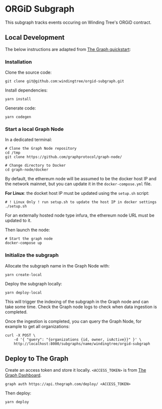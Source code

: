 # ORGiD Subgraph

This subgraph tracks events occuring on Winding Tree's ORGiD contract.

## Local Development

The below instructions are adapted from [The Graph quickstart](https://thegraph.com/docs/quick-start#local-development):

### Installation

Clone the source code:

```shell
git clone git@github.com:windingtree/orgid-subgraph.git
```

Install dependencies:

```shell
yarn install
```

Generate code:

```shell
yarn codegen
```

### Start a local Graph Node

In a dedicated terminal:

```shell
# Clone the Graph Node repository
cd /tmp
git clone https://github.com/graphprotocol/graph-node/

# Change directory to Docker
cd graph-node/docker
```

By default, the ethereum node will be assumed to be the docker host IP and the network mainnet, but you can update it in the `docker-compose.yml` file.

__For Linux__: the docket host IP must be updated using the `setup.sh` script:

```shell
# ! Linux Only ! run setup.sh to update the host IP in docker settings
./setup.sh
```

For an externally hosted node type infura, the ethereum node URL must be updated to it.

Then launch the node:

```shell
# Start the graph node
docker-compose up
```

### Initialize the subgraph

Allocate the subgraph name in the Graph Node with:

```shell
yarn create-local
```

Deploy the subgraph locally:

```shell
yarn deploy-local
```

This will trigger the indexing of the subgraph in the Graph node and can take some time. Check the Graph node logs to check when data ingestion is completed.

Once the ingestion is completed, you can query the Graph Node, for example to get all organizations:

```shell
curl -X POST \
    -d '{ "query": "{organizations {id, owner, isActive}}" }' \
    http://localhost:8000/subgraphs/name/windingtree/orgid-subgraph
```

## Deploy to The Graph

Create an access token and store it locally. `<ACCESS_TOKEN>` is from [The Graph Dashboard](https://thegraph.com/explorer/dashboard).

```shell
graph auth https://api.thegraph.com/deploy/ <ACCESS_TOKEN>
```

Then deploy:

```shell
yarn deploy
```
